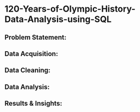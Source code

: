 # 120-Years-of-Olympic-History-Data-Analysis-using-SQL
## Problem Statement:
## Data Acquisition:
## Data Cleaning:
## Data Analysis:
## Results & Insights:
